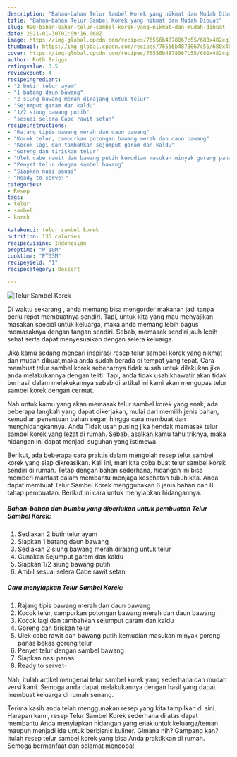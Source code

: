 ```yaml
---
description: "Bahan-bahan Telur Sambel Korek yang nikmat dan Mudah Dibuat"
title: "Bahan-bahan Telur Sambel Korek yang nikmat dan Mudah Dibuat"
slug: 990-bahan-bahan-telur-sambel-korek-yang-nikmat-dan-mudah-dibuat
date: 2021-01-30T01:09:16.068Z
image: https://img-global.cpcdn.com/recipes/76556b4878067c55/680x482cq70/telur-sambel-korek-foto-resep-utama.jpg
thumbnail: https://img-global.cpcdn.com/recipes/76556b4878067c55/680x482cq70/telur-sambel-korek-foto-resep-utama.jpg
cover: https://img-global.cpcdn.com/recipes/76556b4878067c55/680x482cq70/telur-sambel-korek-foto-resep-utama.jpg
author: Ruth Briggs
ratingvalue: 3.5
reviewcount: 4
recipeingredient:
- "2 butir telur ayam"
- "1 batang daun bawang"
- "2 siung bawang merah dirajang untuk telur"
- "Sejumput garam dan kaldu"
- "1/2 siung bawang putih"
- "sesuai selera Cabe rawit setan"
recipeinstructions:
- "Rajang tipis bawang merah dan daun bawang"
- "Kocok telur, campurkan potongan bawang merah dan daun bawang"
- "Kocok lagi dan tambahkan sejumput garam dan kaldu"
- "Goreng dan tiriskan telur"
- "Ulek cabe rawit dan bawang putih kemudian masukan minyak goreng panas bekas goreng telur"
- "Penyet telur dengan sambel bawang"
- "Siapkan nasi panas"
- "Ready to serve✨"
categories:
- Resep
tags:
- telur
- sambel
- korek

katakunci: telur sambel korek 
nutrition: 135 calories
recipecuisine: Indonesian
preptime: "PT18M"
cooktime: "PT33M"
recipeyield: "1"
recipecategory: Dessert

---
```



![Telur Sambel Korek](https://img-global.cpcdn.com/recipes/76556b4878067c55/680x482cq70/telur-sambel-korek-foto-resep-utama.jpg)

Di waktu  sekarang , anda memang bisa mengorder makanan jadi tanpa perlu repot membuatnya sendiri. Tapi, untuk kita yang mau menyajikan masakan special untuk keluarga, maka anda memang lebih bagus memasaknya dengan tangan sendiri. Sebab, memasak sendiri jauh lebih sehat serta dapat menyesuaikan dengan selera keluarga.

Jika kamu sedang mencari inspirasi resep telur sambel korek yang nikmat dan mudah dibuat,maka anda sudah berada di tempat yang tepat. Cara membuat telur sambel korek  sebenarnya tidak susah untuk dilakukan jika anda melakukannya dengan teliti. Tapi, anda tidak usah khawatir akan tidak berhasil dalam melakukannya 
sebab di artikel ini kami akan mengupas telur sambel korek dengan cermat.  



Nah untuk kamu yang akan memasak telur sambel korek yang enak, ada beberapa langkah yang dapat dikerjakan, mulai dari memilih jenis bahan, kemudian penentuan bahan segar, hingga cara membuat dan menghidangkannya. Anda Tidak usah pusing jika hendak memasak telur sambel korek yang lezat di rumah. Sebab, asalkan kamu  tahu triknya, maka hidangan ini dapat menjadi suguhan yang istimewa.

Berikut, ada beberapa cara praktis  dalam mengolah resep telur sambel korek yang siap dikreasikan. Kali ini, mari kita coba buat telur sambel korek sendiri di rumah. Tetap dengan bahan sederhana, hidangan ini bisa memberi manfaat dalam membantu menjaga kesehatan tubuh kita. Anda dapat membuat Telur Sambel Korek menggunakan 6 jenis bahan dan 8 tahap pembuatan. Berikut ini cara untuk menyiapkan hidangannya.

<!--inarticleads1-->

##### Bahan-bahan dan bumbu yang diperlukan untuk pembuatan Telur Sambel Korek:

1. Sediakan 2 butir telur ayam
1. Siapkan 1 batang daun bawang
1. Sediakan 2 siung bawang merah dirajang untuk telur
1. Gunakan Sejumput garam dan kaldu
1. Siapkan 1/2 siung bawang putih
1. Ambil sesuai selera Cabe rawit setan




<!--inarticleads2-->

##### Cara menyiapkan Telur Sambel Korek:

1. Rajang tipis bawang merah dan daun bawang
1. Kocok telur, campurkan potongan bawang merah dan daun bawang
1. Kocok lagi dan tambahkan sejumput garam dan kaldu
1. Goreng dan tiriskan telur
1. Ulek cabe rawit dan bawang putih kemudian masukan minyak goreng panas bekas goreng telur
1. Penyet telur dengan sambel bawang
1. Siapkan nasi panas
1. Ready to serve✨




Nah, itulah artikel mengenai  telur sambel korek  yang sederhana dan mudah versi kami. Semoga anda dapat melakukannya dengan hasil yang dapat membuat keluarga di rumah senang. 

Terima kasih anda telah menggunakan resep yang kita tampilkan di sini. Harapan kami, resep  Telur Sambel Korek sederhana di atas dapat membantu Anda menyiapkan hidangan yang enak untuk keluarga/teman maupun menjadi ide untuk berbisnis kuliner. Gimana nih? Gampang kan? Itulah resep telur sambel korek yang bisa Anda praktikkan di rumah. Semoga bermanfaat dan selamat mencoba!

